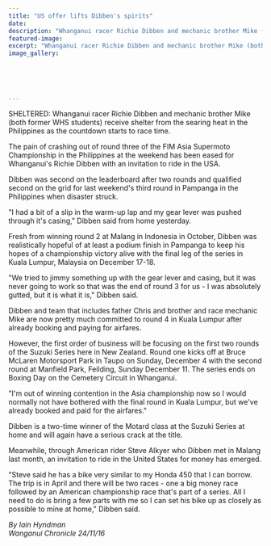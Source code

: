 ```yaml
---
title: "US offer lifts Dibben's spirits"
date: 
description: "Whanganui racer Richie Dibben and mechanic brother Mike (both former WHS students) receive shelter from the searing heat in the Philippines as the countdown starts to race time..."
featured-image: 
excerpt: "Whanganui racer Richie Dibben and mechanic brother Mike (both former WHS students) receive shelter from the searing heat in the Philippines as the countdown starts to race time."
image_gallery:
	
	
	
	
	
---
```


<p><span>SHELTERED: Whanganui racer Richie Dibben and mechanic brother Mike (both former WHS students) receive shelter from the searing heat in the Philippines as the countdown starts to race time.</span></p>
<p>The pain of crashing out of round three of the FIM Asia Supermoto Championship in the Philippines at the weekend has been eased for Whanganui's Richie Dibben with an invitation to ride in the USA.</p>
<p>Dibben was second on the leaderboard after two rounds and qualified second on the grid for last weekend's third round in Pampanga in the Philippines when disaster struck.</p>
<p>"I had a bit of a slip in the warm-up lap and my gear lever was pushed through it's casing," Dibben said from home yesterday.</p>
<p>Fresh from winning round 2 at Malang in Indonesia in October, Dibben was realistically hopeful of at least a podium finish in Pampanga to keep his hopes of a championship victory alive with the final leg of the series in Kuala Lumpur, Malaysia on December 17-18.</p>
<p>"We tried to jimmy something up with the gear lever and casing, but it was never going to work so that was the end of round 3 for us - I was absolutely gutted, but it is what it is," Dibben said.</p>
<p>Dibben and team that includes father Chris and brother and race mechanic Mike are now pretty much committed to round 4 in Kuala Lumpur after already booking and paying for airfares.</p>
<p>However, the first order of business will be focusing on the first two rounds of the Suzuki Series here in New Zealand. Round one kicks off at Bruce McLaren Motorsport Park in Taupo on Sunday, December 4 with the second round at Manfield Park, Feilding, Sunday December 11. The series ends on Boxing Day on the Cemetery Circuit in Whanganui.</p>
<p>"I'm out of winning contention in the Asia championship now so I would normally not have bothered with the final round in Kuala Lumpur, but we've already booked and paid for the airfares."</p>
<p>Dibben is a two-time winner of the Motard class at the Suzuki Series at home and will again have a serious crack at the title.</p>
<p>Meanwhile, through American rider Steve Alkyer who Dibben met in Malang last month, an invitation to ride in the United States for money has emerged.</p>
<p>"Steve said he has a bike very similar to my Honda 450 that I can borrow. The trip is in April and there will be two races - one a big money race followed by an American championship race that's part of a series. All I need to do is bring a few parts with me so I can set his bike up as closely as possible to mine at home," Dibben said.</p>
<p><em>By Iain Hyndman</em><br /><em>Wanganui Chronicle 24/11/16</em></p>


